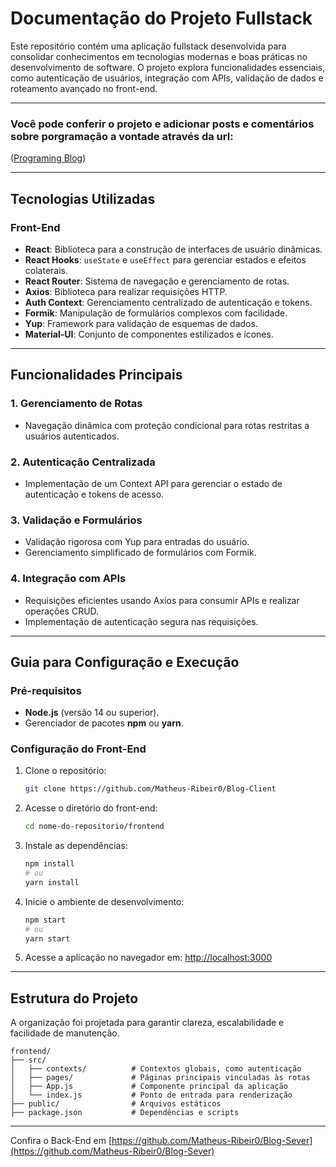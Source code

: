 # Documentação do Projeto Fullstack

Este repositório contém uma aplicação fullstack desenvolvida para consolidar conhecimentos em tecnologias modernas e boas práticas no desenvolvimento de software. O projeto explora funcionalidades essenciais, como autenticação de usuários, integração com APIs, validação de dados e roteamento avançado no front-end.

---

### Você pode conferir o projeto e adicionar posts e comentários sobre porgramação a vontade através da url:
([Programing Blog](https://blog-client-olive.vercel.app/))

---

## Tecnologias Utilizadas

### Front-End
- **React**: Biblioteca para a construção de interfaces de usuário dinâmicas.
- **React Hooks**: `useState` e `useEffect` para gerenciar estados e efeitos colaterais.
- **React Router**: Sistema de navegação e gerenciamento de rotas.
- **Axios**: Biblioteca para realizar requisições HTTP.
- **Auth Context**: Gerenciamento centralizado de autenticação e tokens.
- **Formik**: Manipulação de formulários complexos com facilidade.
- **Yup**: Framework para validação de esquemas de dados.
- **Material-UI**: Conjunto de componentes estilizados e ícones.

---
## Funcionalidades Principais

### 1. Gerenciamento de Rotas
- Navegação dinâmica com proteção condicional para rotas restritas a usuários autenticados.

### 2. Autenticação Centralizada
- Implementação de um Context API para gerenciar o estado de autenticação e tokens de acesso.

### 3. Validação e Formulários
- Validação rigorosa com Yup para entradas do usuário.
- Gerenciamento simplificado de formulários com Formik.

### 4. Integração com APIs
- Requisições eficientes usando Axios para consumir APIs e realizar operações CRUD.
- Implementação de autenticação segura nas requisições.

---
## Guia para Configuração e Execução

### Pré-requisitos
- **Node.js** (versão 14 ou superior).
- Gerenciador de pacotes **npm** ou **yarn**.

### Configuração do Front-End

1. Clone o repositório:
   ```bash
   git clone https://github.com/Matheus-Ribeir0/Blog-Client
   ```

2. Acesse o diretório do front-end:
   ```bash
   cd nome-do-repositorio/frontend
   ```

3. Instale as dependências:
   ```bash
   npm install
   # ou
   yarn install
   ```

4. Inicie o ambiente de desenvolvimento:
   ```bash
   npm start
   # ou
   yarn start
   ```

5. Acesse a aplicação no navegador em: [http://localhost:3000](http://localhost:3000)

---

## Estrutura do Projeto

A organização foi projetada para garantir clareza, escalabilidade e facilidade de manutenção.

```
frontend/
├── src/
│   ├── contexts/          # Contextos globais, como autenticação
│   ├── pages/             # Páginas principais vinculadas às rotas
│   ├── App.js             # Componente principal da aplicação
│   └── index.js           # Ponto de entrada para renderização
├── public/                # Arquivos estáticos
├── package.json           # Dependências e scripts
```

---



Confira o Back-End em [https://github.com/Matheus-Ribeir0/Blog-Sever](https://github.com/Matheus-Ribeir0/Blog-Sever)
